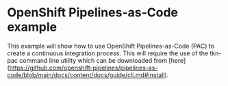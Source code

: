 # OpenShift Pipelines-as-Code example

This example will show how to use OpenShift Pipelines-as-Code (PAC) to create a continuous integration process. This will require the use of the tkn-pac command line utility which can be downloaded from [here] (https://github.com/openshift-pipelines/pipelines-as-code/blob/main/docs/content/docs/guide/cli.md#install).
